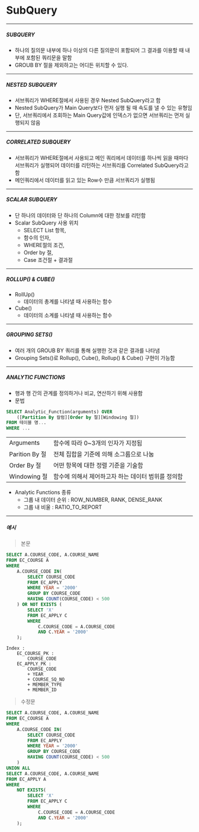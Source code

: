 # SubQuery
---
##### SUBQUERY
- 하나의 질의문 내부에 하나 이상의 다른 질의문이 포함되어 그 결과를 이용할 때 내부에 포함된 쿼리문을 말함
- GROUB BY 절을 제외하고는 어디든 위치할 수 있다.
---
##### NESTED SUBQUERY
- 서브쿼리가 WHERE절에서 사용된 경우 Nested SubQuery라고 함
- Nested SubQuery가 Main Query보다 먼저 실행 될 때 속도를 낼 수 있는 유형임
- 단, 서브쿼리에서 조회하는 Main Query값에 인덱스가 없으면 서브쿼리는 먼저 실행되지 않음

---
##### CORRELATED SUBQUERY
- 서브쿼리가 WHERE절에서 사용되고 메인 쿼리에서 데이터를 하나씩 읽을 때마다 서브쿼리가 실행되어 데이터를 리턴하는 서브쿼리를 Correlated SubQuery라고 함
- 메인쿼리에서 데이터를 읽고 있는 Row수 만큼 서브쿼리가 실행됨
---
##### SCALAR SUBQUERY
- 단 하나의 데이터와 단 하나의 Column에 대한 정보를 리턴함
- Scalar SubQuery 사용 위치
	- SELECT List 항목, 
	- 함수의 인자, 
	- WHERE절의 조건, 
	- Order by 절, 
	- Case 조건절 + 결과절
---
##### ROLLUP() & CUBE()
- RollUp()
	- 데이터의 총계를 나타낼 때 사용하는 함수
- Cube()
	- 데이터의 소계를 나타낼 때 사용하는 함수
---
##### GROUPING SETS()
- 여러 개의 GROUB BY 쿼리를 통해 실행한 것과 같은 결과를 나타냄
- Grouping Sets()로 Rollup(), Cube(), Rollup() & Cube() 구현이 가능함
---
##### ANALYTIC FUNCTIONS
- 행과 행 간의 관계를 정의하거나 비교, 연산하기 위해 사용함
- 문법
```SQL
SELECT Analytic_Function(arguments) OVER
	([Partition By 칼럼][Order by 절][Windowing 절])
FROM 테이블 명...
WHERE ...
```

|                |                                                    |
| -------------- | -------------------------------------------------- |
| Arguments      | 함수에 따라 0~3개의 인자가 지정됨                  |
| Parition By 절 | 전체 집합을 기준에 의해 소그룹으로 나눔            |
| Order By 절    | 어떤 항목에 대한 정렬 기준을 기술함                |
| Windowing 절   | 함수에 의해서 제어하고자 하는 데이터 범위를 정의함 |

- Analytic Functions 종류
	- 그룹 내 데이터 순위 : ROW_NUMBER, RANK, DENSE_RANK
	- 그룹 내 비울 : RATIO_TO_REPORT
---
##### 예시
> 본문
```SQL
SELECT A.COURSE_CODE, A.COURSE_NAME
FROM EC_COURSE A
WHERE 
	A.COURSE_CODE IN(
		SELECT COURSE_CODE
		FROM EC_APPLY
		WHERE YEAR = '2000'
		GROUP BY COURSE_CODE
		HAVING COUNT(COURSE_CODE) < 500
	) OR NOT EXISTS (
		SELECT 'X'
		FROM EC_APPLY C
		WHERE 
			C.COURSE_CODE = A.COURSE_CODE
			AND C.YEAR = '2000'
	);
```
	Index :
		EC_COURSE_PK : 
			COURSE_CODE
		EC_APPLY_PK : 
			COURSE_CODE
			+ YEAR
			+ COURSE_SQ_NO
			+ MEMBER_TYPE
			+ MEMBER_ID

> 수정문
```SQL
SELECT A.COURSE_CODE, A.COURSE_NAME
FROM EC_COURSE A
WHERE 
	A.COURSE_CODE IN(
		SELECT COURSE_CODE
		FROM EC_APPLY
		WHERE YEAR = '2000'
		GROUP BY COURSE_CODE
		HAVING COUNT(COURSE_CODE) < 500
	) 
UNION ALL	
SELECT A.COURSE_CODE, A.COURSE_NAME
FROM EC_APPLY A
WHERE 
	NOT EXISTS(
		SELECT 'X'
		FROM EC_APPLY C
		WHERE 
			C.COURSE_CODE = A.COURSE_CODE
			AND C.YEAR = '2000'
	);
```
